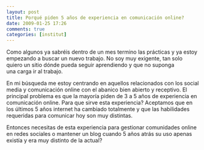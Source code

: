 ```yaml
---
layout: post
title: Porqué piden 5 años de experiencia en comunicación online?
date: 2009-01-25 17:26
comments: true
categories: [institut]
---
```

Como algunos ya sabréis dentro de un mes termino las prácticas y ya estoy empezando a buscar un nuevo trabajo. No soy muy exigente, tan solo quiero un sitio dónde pueda seguir aprendiendo y que no suponga una carga ir al trabajo.

En mi búsqueda me estoy centrando en aquellos relacionados con los social media y comunicación online con el abanico bien abierto y receptivo. El principal problema es que la mayoría piden de 3 a 5 años de experiencia en comunicación online. Para que sirve esta experiencia? Aceptamos que en los últimos 5 años internet ha cambiado totalmente y que las habilidades requeridas para comunicar hoy son muy distintas.

Entonces necesitas de esta experiencia para gestionar comunidades online en redes sociales o mantener un blog cuando 5 años atrás su uso apenas existía y era muy distinto de la actual?

